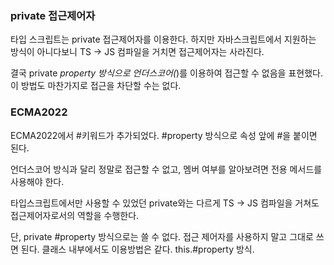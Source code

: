 ### private 접근제어자
타입 스크립트는 private 접근제어자를 이용한다. 하지만 자바스크립트에서 지원하는 방식이 아니다보니 TS -> JS 컴파일을 거치면 접근제어자는 사라진다.

결국 private _property 방식으로 언더스코어(_)를 이용하여 접근할 수 없음을 표현했다. 이 방법도 마찬가지로 접근을 차단할 수는 없다.

### ECMA2022
ECMA2022에서 #키워드가 추가되었다. #property 방식으로 속성 앞에 #을 붙이면 된다. 

언더스코어 방식과 달리 정말로 접근할 수 없고, 멤버 여부를 알아보려면 전용 메서드를 사용해야 한다.

타입스크립트에서만 사용할 수 있었던 private와는 다르게 TS -> JS 컴파일을 거쳐도 접근제어자로서의 역할을 수행한다.

단, private #property 방식으로는 쓸 수 없다. 접근 제어자를 사용하지 말고 그대로 쓰면 된다.
클래스 내부에서도 이용방법은 같다. this.#property 방식.
